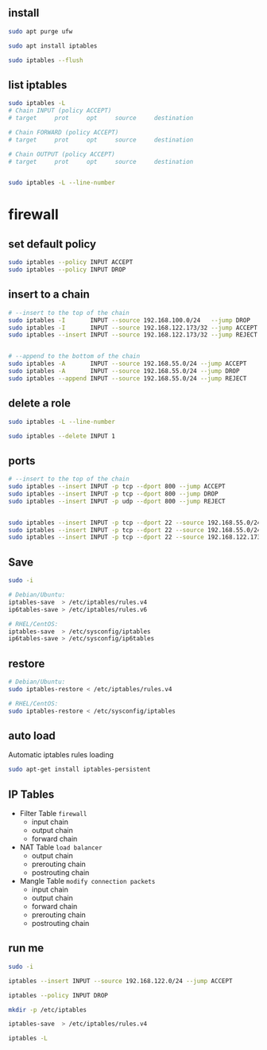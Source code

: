 ## install
```bash
sudo apt purge ufw

sudo apt install iptables

sudo iptables --flush
```


## list iptables
```bash
sudo iptables -L
# Chain INPUT (policy ACCEPT)
# target     prot     opt     source     destination

# Chain FORWARD (policy ACCEPT)
# target     prot     opt     source     destination

# Chain OUTPUT (policy ACCEPT)
# target     prot     opt     source     destination


sudo iptables -L --line-number
```


# firewall
## set default policy
```bash
sudo iptables --policy INPUT ACCEPT
sudo iptables --policy INPUT DROP
```


## insert to a chain
```bash
# --insert to the top of the chain
sudo iptables -I       INPUT --source 192.168.100.0/24   --jump DROP
sudo iptables -I       INPUT --source 192.168.122.173/32 --jump ACCEPT
sudo iptables --insert INPUT --source 192.168.122.173/32 --jump REJECT


# --append to the bottom of the chain
sudo iptables -A       INPUT --source 192.168.55.0/24 --jump ACCEPT
sudo iptables -A       INPUT --source 192.168.55.0/24 --jump DROP
sudo iptables --append INPUT --source 192.168.55.0/24 --jump REJECT
```


## delete a role
```bash
sudo iptables -L --line-number

sudo iptables --delete INPUT 1
```


## ports
```bash
# --insert to the top of the chain
sudo iptables --insert INPUT -p tcp --dport 800 --jump ACCEPT
sudo iptables --insert INPUT -p tcp --dport 800 --jump DROP
sudo iptables --insert INPUT -p udp --dport 800 --jump REJECT


sudo iptables --insert INPUT -p tcp --dport 22 --source 192.168.55.0/24 --jump ACCEPT
sudo iptables --insert INPUT -p tcp --dport 22 --source 192.168.55.0/24 --jump DROP
sudo iptables --insert INPUT -p tcp --dport 22 --source 192.168.122.173/32 --jump REJECT
```


## Save
```bash
sudo -i

# Debian/Ubuntu: 
iptables-save  > /etc/iptables/rules.v4
ip6tables-save > /etc/iptables/rules.v6

# RHEL/CentOS: 
iptables-save  > /etc/sysconfig/iptables
ip6tables-save > /etc/sysconfig/ip6tables
```


## restore
```bash
# Debian/Ubuntu: 
sudo iptables-restore < /etc/iptables/rules.v4

# RHEL/CentOS: 
sudo iptables-restore < /etc/sysconfig/iptables
```


## auto load
Automatic iptables rules loading
```bash
sudo apt-get install iptables-persistent
```


## IP Tables
- Filter Table `firewall`
  - input chain
  - output chain
  - forward chain
- NAT Table `load balancer`
  - output chain
  - prerouting chain
  - postrouting chain
- Mangle Table `modify connection packets`
  - input chain
  - output chain
  - forward chain
  - prerouting chain
  - postrouting chain


## run me
```bash
sudo -i

iptables --insert INPUT --source 192.168.122.0/24 --jump ACCEPT

iptables --policy INPUT DROP

mkdir -p /etc/iptables

iptables-save  > /etc/iptables/rules.v4

iptables -L
```
